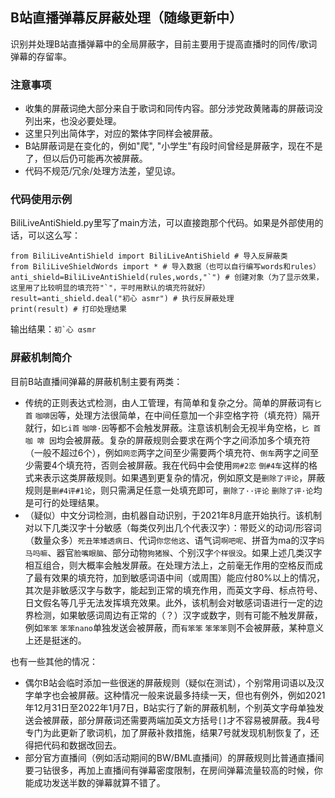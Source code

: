 ## B站直播弹幕反屏蔽处理（随缘更新中）

识别并处理B站直播弹幕中的全局屏蔽字，目前主要用于提高直播时的同传/歌词弹幕的存留率。

### 注意事项
+ 收集的屏蔽词绝大部分来自于歌词和同传内容。部分涉党政黄赌毒的屏蔽词没列出来，也没必要处理。
+ 这里只列出简体字，对应的繁体字同样会被屏蔽。
+ B站屏蔽词是在变化的，例如"爬", "小学生"有段时间曾经是屏蔽字，现在不是了，但以后仍可能再次被屏蔽。
+ 代码不规范/冗余/处理方法差，望见谅。

### 代码使用示例
BiliLiveAntiShield.py里写了main方法，可以直接跑那个代码。如果是外部使用的话，可以这么写：
```
from BiliLiveAntiShield import BiliLiveAntiShield # 导入反屏蔽类
from BiliLiveShieldWords import * # 导入数据（也可以自行编写words和rules）
anti_shield=BiliLiveAntiShield(rules,words,"`") # 创建对象（为了显示效果，这里用了比较明显的填充符"`"，平时用默认的填充符就好）
result=anti_shield.deal("初心 asmr") # 执行反屏蔽处理
print(result) # 打印处理结果
```

输出结果：```初`心 αsmr```

### 屏蔽机制简介
目前B站直播间弹幕的屏蔽机制主要有两类：
+ 传统的正则表达式检测，由人工管理，有简单和复杂之分。简单的屏蔽词有```匕首``` ```咖啡因```等，处理方法很简单，在中间任意加一个非空格字符（填充符）隔开就行，如```匕i首``` ```咖啡·因```等都不会触发屏蔽。注意该机制会无视半角空格，```匕 首``` ```咖 啡 因```均会被屏蔽。复杂的屏蔽规则会要求在两个字之间添加多个填充符（一般不超过6个），例如```网恋```两字之间至少需要两个填充符、```倒车```两字之间至少需要4个填充符，否则会被屏蔽。我在代码中会使用```网#2恋``` ```倒#4车```这样的格式来表示这类屏蔽规则。如果遇到更复杂的情况，例如原文是```删除了评论```，屏蔽规则是```删#4评#1论```，则只需满足任意一处填充即可，```删除了··评论``` ```删除了评·论```均是可行的处理结果。
+ （疑似）中文分词检测，由机器自动识别，于2021年8月底开始执行。该机制对以下几类汉字十分敏感（每类仅列出几个代表汉字）：带贬义的动词/形容词（数量众多）```死丑笨矮透病日```、代词```你您他这```、语气词```啊吧呢```、拼音为ma的汉字```妈马吗嘛```、器官```脸嘴眼脑```、部分动物```狗猪猴```、个别汉字```个样很没```。如果上述几类汉字相互组合，则大概率会触发屏蔽。在处理方法上，之前毫无作用的空格反而成了最有效果的填充符，加到敏感词语中间（或周围）能应付80%以上的情况，其次是非敏感汉字与数字，能起到正常的填充作用，而英文字母、标点符号、日文假名等几乎无法发挥填充效果。此外，该机制会对敏感词语进行一定的边界检测，如果敏感词周边有正常的（？）汉字或数字，则有可能不触发屏蔽，例如```笨笨``` ```笨笨nano```单独发送会被屏蔽，而```有笨笨``` ```笨笨笨```则不会被屏蔽，某种意义上还是挺迷的。

也有一些其他的情况：
+ 偶尔B站会临时添加一些很迷的屏蔽规则（疑似在测试），个别常用词语以及汉字单字也会被屏蔽。这种情况一般来说最多持续一天，但也有例外，例如2021年12月31日至2022年1月7日，B站实行了新的屏蔽机制，个别英文字母单独发送会被屏蔽，部分屏蔽词还需要两端加英文方括号```[]```才不容易被屏蔽。我4号专门为此更新了歌词机，加了屏蔽补救措施，结果7号就发现机制恢复了，还得把代码和数据改回去。
+ 部分官方直播间（例如活动期间的BW/BML直播间）的屏蔽规则比普通直播间要刁钻很多，再加上直播间有弹幕密度限制，在房间弹幕流量较高的时候，你能成功发送半数的弹幕就算不错了。
